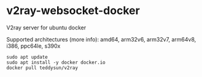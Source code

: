 # v2ray-websocket-docker
V2ray server for ubuntu docker

Supported architectures (more info): amd64, arm32v6, arm32v7, arm64v8, i386, ppc64le, s390x

```console 
sudo apt update
sudo apt install -y docker docker.io
docker pull teddysun/v2ray

```



